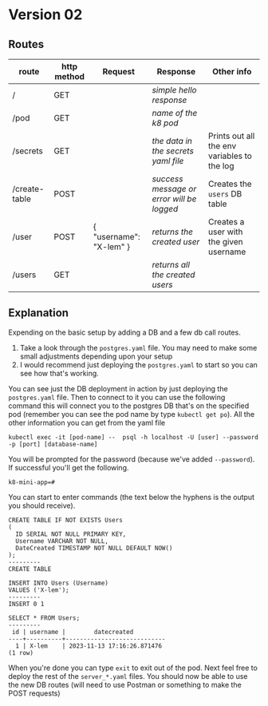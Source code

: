 # Version 02

## Routes

| route         | http method | Request                 | Response                                  | Other info                                  |
| ------------- | ----------- | ----------------------- | ----------------------------------------- | ------------------------------------------- |
| /             | GET         |                         | _simple hello response_                   |                                             |
| /pod          | GET         |                         | _name of the k8 pod_                      |                                             |
| /secrets      | GET         |                         | _the data in the secrets yaml file_       | Prints out all the env variables to the log |
| /create-table | POST        |                         | _success message or error will be logged_ | Creates the `users` DB table                |
| /user         | POST        | { "username": "X-lem" } | _returns the created user_                | Creates a user with the given username     |
| /users        | GET         |                         | _returns all the created users_           |                                             |

## Explanation

Expending on the basic setup by adding a DB and a few db call routes.

1. Take a look through the `postgres.yaml` file. You may need to make some small adjustments depending upon your setup
2. I would recommend just deploying the `postgres.yaml` to start so you can see how that's working.

You can see just the DB deployment in action by just deploying the `postgres.yaml` file. Then to connect to it you can use the following command this will connect you to the postgres DB that's on the specified pod (remember you can see the pod name by type `kubectl get po`). All the other information you can get from the yaml file

```
kubectl exec -it [pod-name] --  psql -h localhost -U [user] --password -p [port] [database-name]
```

You will be prompted for the password (because we've added `--password`). If successful you'll get the following.

```
k8-mini-app=#
```

You can start to enter commands (the text below the hyphens is the output you should receive).

```
CREATE TABLE IF NOT EXISTS Users
(
  ID SERIAL NOT NULL PRIMARY KEY,
  Username VARCHAR NOT NULL,
  DateCreated TIMESTAMP NOT NULL DEFAULT NOW()
);
---------
CREATE TABLE
```

```
INSERT INTO Users (Username)
VALUES ('X-lem');
---------
INSERT 0 1
```

```
SELECT * FROM Users;
---------
 id | username |        datecreated
----+----------+----------------------------
  1 | X-lem    | 2023-11-13 17:16:26.871476
(1 row)
```

When you're done you can type `exit` to exit out of the pod. Next feel free to deploy the rest of the `server_*.yaml` files. You should now be able to use the new DB routes (will need to use Postman or something to make the POST requests)
